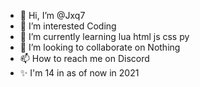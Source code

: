 - 👋 Hi, I’m @Jxq7
- 👀 I’m interested Coding
- 🌱 I’m currently learning lua html js css py
- 💞️ I’m looking to collaborate on Nothing
- 📫 How to reach me on Discord
- ✨ I'm 14 in as of now in 2021
<!---
Jxq7/Jxq7 is a ✨ special ✨ repository because its `README.md` (this file) appears on your GitHub profile.
You can click the Preview link to take a look at your changes.
--->
